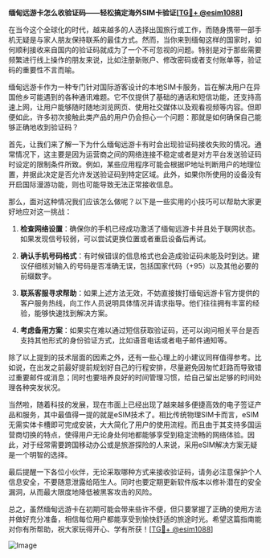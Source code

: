 **缅甸远游卡怎么收验证码——轻松搞定海外SIM卡验证[[TG💪+ @esim1088](https://t.me/s/esim1088)]**

在当今这个全球化的时代，越来越多的人选择出国旅行或工作，而随身携带一部手机无疑是与家人朋友保持联系的最佳方式。然而，当你来到缅甸这样的国家时，如何顺利接收来自国内的验证码就成为了一个不可忽视的问题。特别是对于那些需要频繁进行线上操作的朋友来说，比如注册新账户、修改密码或者支付账单等，验证码的重要性不言而喻。

缅甸远游卡作为一种专门针对国际游客设计的本地SIM卡服务，旨在解决用户在异国他乡可能遇到的各种通讯难题。它不仅提供了基础的通话和短信功能，还支持高速上网，让用户能够随时随地浏览网页、使用社交媒体以及观看视频等内容。但即便如此，许多初次接触此类产品的用户仍会担心一个问题：那就是如何确保自己能够正确地收到验证码？

首先，让我们来了解一下为什么缅甸远游卡有时会出现验证码接收失败的情况。通常情况下，这主要是因为运营商之间的网络连接不稳定或者是对方平台发送验证码时设定的限制条件所致。例如，某些应用程序可能会根据IP地址判断用户的地理位置，并据此决定是否允许发送验证码到特定区域。此外，如果你所使用的设备没有开启国际漫游功能，则也可能导致无法正常接收信息。

那么，面对这种情况我们应该怎么做呢？以下是一些实用的小技巧可以帮助大家更好地应对这一挑战：

1. **检查网络设置**：确保你的手机已经成功激活了缅甸远游卡并且处于联网状态。如果发现信号较弱，可以尝试更换位置或者重启设备后再试。
   
2. **确认手机号码格式**：有时候错误的信息格式也会造成验证码未能及时到达。建议仔细核对输入的号码是否准确无误，包括国家代码（+95）以及其他必要的前缀数字。

3. **联系客服寻求帮助**：如果上述方法无效，不妨直接拨打缅甸远游卡官方提供的客户服务热线，向工作人员说明具体情况并请求指导。他们往往拥有丰富的经验，能够快速找到解决方案。

4. **考虑备用方案**：如果实在难以通过短信获取验证码，还可以询问相关平台是否支持其他形式的身份验证方式，比如语音电话或者电子邮件通知等。

除了以上提到的技术层面的因素之外，还有一些心理上的小建议同样值得参考。比如说，在出发之前最好提前规划好自己的行程安排，尽量避免因匆忙赶路而导致错过重要邮件或消息；同时也要培养良好的时间管理习惯，给自己留出足够的时间处理各种突发状况。

当然啦，随着科技的发展，现在市面上已经出现了越来越多便捷高效的电子签证产品和服务，其中最值得一提的就是eSIM技术了。相比传统物理SIM卡而言，eSIM无需实体卡槽即可完成安装，大大简化了用户的使用流程。而且由于其支持多国运营商切换的特点，使得用户无论身处何地都能够享受到稳定流畅的网络体验。因此，对于经常需要跨国移动办公或是旅游探险的人来说，采用eSIM解决方案无疑是一个明智的选择。

最后提醒一下各位小伙伴，无论采取哪种方式来接收验证码，请务必注意保护个人信息安全，不要随意泄露给陌生人。同时也要定期更新软件版本以修补潜在的安全漏洞，从而最大限度地降低被黑客攻击的风险。

总之，虽然缅甸远游卡在初期可能会带来些许不便，但只要掌握了正确的使用方法并做好充分准备，相信每位用户都能享受到愉快舒适的旅途时光。希望这篇指南能对你有所帮助，祝大家玩得开心、学有所获！[[TG💪+ @esim1088](https://t.me/s/esim1088)] 

![Image](https://i.postimg.cc/4NQfJmqS/Snipaste-2025-05-13-00-14-12.png)